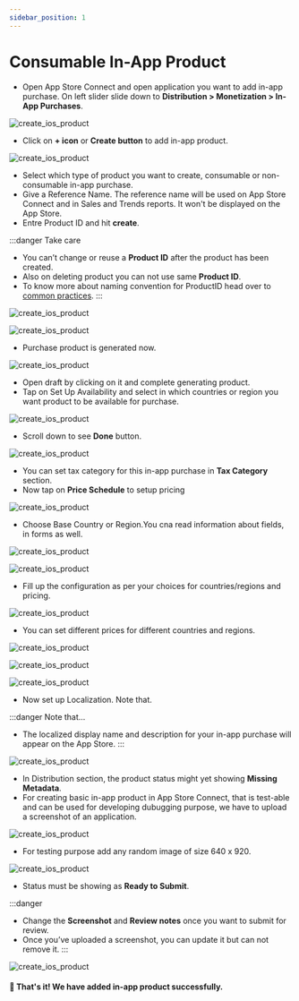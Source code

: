 ```yaml
---
sidebar_position: 1
---
```


# Consumable In-App Product

- Open App Store Connect and open application you want to add in-app purchase. On left slider slide down to **Distribution > Monetization > In-App Purchases**.

![create_ios_product](/img/create-ios-product/create_ios_product_1.png)

- Click on **+ icon** or **Create button** to add in-app product.

![create_ios_product](/img/create-ios-product/create_ios_product_2.png)

- Select which type of product you want to create, consumable or non-consumable in-app purchase. 
- Give a Reference Name. The reference name will be used on App Store Connect and in Sales and Trends reports. It won't be displayed on the App Store.
- Entre Product ID and hit **create**.

:::danger Take care
- You can’t change or reuse a **Product ID** after the product has been created.
- Also on deleting product you can not use same **Product ID**.
- To know more about naming convention for ProductID head over to [common practices](docs/common-practices/common-practices.md).
:::

![create_ios_product](/img/create-ios-product/create_ios_product_17.png)

![create_ios_product](/img/create-ios-product/create_ios_product_3.png)

- Purchase product is generated now.

![create_ios_product](/img/create-ios-product/create_ios_product_4.png)

- Open draft by clicking on it and complete generating product.
- Tap on Set Up Availability and select in which countries or region you want product to be available for purchase.

![create_ios_product](/img/create-ios-product/create_ios_product_5.png)

- Scroll down to see **Done** button.

![create_ios_product](/img/create-ios-product/create_ios_product_6.png)

- You can set tax category for this in-app purchase in **Tax Category** section.
- Now tap on **Price Schedule** to setup pricing

![create_ios_product](/img/create-ios-product/create_ios_product_7.png)

- Choose Base Country or Region.You cna read information about fields, in forms as well.

![create_ios_product](/img/create-ios-product/create_ios_product_8.png)

![create_ios_product](/img/create-ios-product/create_ios_product_9.png)

- Fill up the configuration as per your choices for countries/regions and pricing.

![create_ios_product](/img/create-ios-product/create_ios_product_10.png)

- You can set different prices for different countries and regions.

![create_ios_product](/img/create-ios-product/create_ios_product_19.png)

![create_ios_product](/img/create-ios-product/create_ios_product_11.png)

![create_ios_product](/img/create-ios-product/create_ios_product_12.png)

- Now set up Localization. Note that.

:::danger Note that...
- The localized display name and description for your in-app purchase will appear on the App Store.
:::

![create_ios_product](/img/create-ios-product/create_ios_product_13.png)

- In Distribution section, the product status might yet showing **Missing Metadata**. 
- For creating basic in-app product in App Store Connect, that is test-able and can be used for developing dubugging purpose, we have to upload a screenshot of an application.

![create_ios_product](/img/create-ios-product/create_ios_product_4.png)

- For testing purpose add any random image of size 640 x 920.

![create_ios_product](/img/create-ios-product/create_ios_product_14.png)

- Status must be showing as **Ready to Submit**.

:::danger
- Change the **Screenshot** and **Review notes** once you want to submit for review.
- Once you’ve uploaded a screenshot, you can update it but can not remove it.
:::

![create_ios_product](/img/create-ios-product/create_ios_product_15.png)

#### 🥳 That's it! We have added in-app product successfully. 


